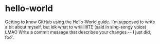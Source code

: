 # hello-world
Getting to know GitHub using the Hello-World guide.
I'm supposed to write a bit about myself, but idk what to wriiiiIIIITE (said in sing-songy voice) LMAO
Write a commit message that describes your changes -- I just did, foo'.
